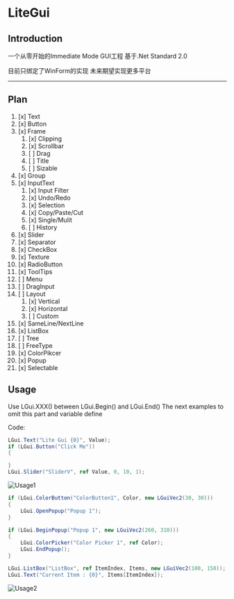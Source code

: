 # LiteGui

## Introduction

一个从零开始的Immediate Mode GUI工程 基于.Net Standard 2.0

目前只绑定了WinForm的实现 未来期望实现更多平台

----

## Plan

1. [x] Text
2. [x] Button
3. [x] Frame
    1. [x] Clipping
    2. [x] Scrollbar
    3. [ ] Drag
    4. [ ] Title
    5. [ ] Sizable
4. [x] Group
5. [x] InputText
    1. [x] Input Filter
    2. [x] Undo/Redo
    3. [x] Selection
    4. [x] Copy/Paste/Cut
    5. [x] Single/Mulit
    6. [ ] History
6. [x] Slider
7. [x] Separator
8. [x] CheckBox
9. [x] Texture
10. [x] RadioButton
11. [x] ToolTips
12. [ ] Menu
13. [ ] DragInput
14. [ ] Layout
    1. [x] Vertical
    2. [x] Horizontal
    3. [ ] Custom
15. [x] SameLine/NextLine
16. [x] ListBox
17. [ ] Tree
18. [ ] FreeType
19. [x] ColorPikcer
20. [x] Popup
21. [x] Selectable

## Usage

Use LGui.XXX() between LGui.Begin() and LGui.End() The next examples to omit this part and variable define

Code:
```c#
LGui.Text("Lite Gui {0}", Value);
if (LGui.Button("Click Me"))
{

}
LGui.Slider("SliderV", ref Value, 0, 10, 1);
```

![Usage1](https://github.com/UnSkyToo/LiteGui/blob/master/Docs/LiteGui_Usage_01.png)

```c#
if (LGui.ColorButton("ColorButton1", Color, new LGuiVec2(30, 30)))
{
    LGui.OpenPopup("Popup 1");
}

if (LGui.BeginPopup("Popup 1", new LGuiVec2(260, 310)))
{
    LGui.ColorPicker("Color Picker 1", ref Color);
    LGui.EndPopup();
}

LGui.ListBox("ListBox", ref ItemIndex, Items, new LGuiVec2(100, 150));
LGui.Text("Current Item : {0}", Items[ItemIndex]);
```

![Usage2](https://github.com/UnSkyToo/LiteGui/blob/master/Docs/LiteGui_Usage_02.gif)
